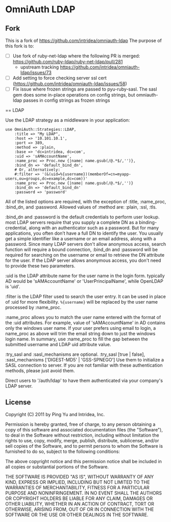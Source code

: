 # OmniAuth LDAP

## Fork

This is a fork of https://github.com/intridea/omniauth-ldap
The purpose of this fork is to:

- [ ] Use fork of ruby-net-ldap where the following PR is merged: https://github.com/ruby-ldap/ruby-net-ldap/pull/281
  - upstream tracking https://github.com/intridea/omniauth-ldap/issues/73
- [ ] Add setting to force checking server ssl cert (https://github.com/intridea/omniauth-ldap/issues/58)
- [ ] Fix issue where frozen strings are passed to pyu-ruby-sasl. The sasl gem does some in-place operations on config strings, but omniauth-ldap passes in config strings as frozen strings

== LDAP

Use the LDAP strategy as a middleware in your application:

    use OmniAuth::Strategies::LDAP, 
        :title => "My LDAP", 
        :host => '10.101.10.1',
        :port => 389,
        :method => :plain,
        :base => 'dc=intridea, dc=com',
        :uid => 'sAMAccountName',
        :name_proc => Proc.new {|name| name.gsub(/@.*$/,'')},
        :bind_dn => 'default_bind_dn',
        # Or, alternatively:
        #:filter => '(&(uid=%{username})(memberOf=cn=myapp-users,ou=groups,dc=example,dc=com))'
        :name_proc => Proc.new {|name| name.gsub(/@.*$/,'')}
        :bind_dn => 'default_bind_dn'
        :password => 'password'

All of the listed options are required, with the exception of :title, :name_proc, :bind_dn, and :password.
Allowed values of :method are: :plain, :ssl, :tls.

:bind_dn and :password is the default credentials to perform user lookup.
  most LDAP servers require that you supply a complete DN as a binding-credential, along with an authenticator
  such as a password. But for many applications, you often don’t have a full DN to identify the user. 
  You usually get a simple identifier like a username or an email address, along with a password. 
  Since many LDAP servers don't allow anonymous access, search function will require a bound connection, 
  :bind_dn and :password will be required for searching on the username or email to retrieve the DN attribute 
  for the user. If the LDAP server allows anonymous access, you don't need to provide these two parameters.

:uid is the LDAP attribute name for the user name in the login form. 
  typically AD would be 'sAMAccountName' or 'UserPrincipalName', while OpenLDAP is 'uid'.

:filter is the LDAP filter used to search the user entry. It can be used in place of :uid for more flexibility.
  `%{username}` will be replaced by the user name processed by :name_proc.

:name_proc allows you to match the user name entered with the format of the :uid attributes. 
  For example, value of 'sAMAccountName' in AD contains only the windows user name. If your user prefers using 
  email to login, a name_proc as above will trim the email string down to just the windows login name. 
  In summary, use :name_proc to fill the gap between the submitted username and LDAP uid attribute value.
 
:try_sasl and :sasl_mechanisms are optional. :try_sasl [true | false], :sasl_mechanisms ['DIGEST-MD5' | 'GSS-SPNEGO']
  Use them to initialize a SASL connection to server. If you are not familiar with these authentication methods, 
  please just avoid them.

Direct users to '/auth/ldap' to have them authenticated via your company's LDAP server.


## License

Copyright (C) 2011 by Ping Yu and Intridea, Inc.

Permission is hereby granted, free of charge, to any person obtaining a copy
of this software and associated documentation files (the "Software"), to deal
in the Software without restriction, including without limitation the rights
to use, copy, modify, merge, publish, distribute, sublicense, and/or sell
copies of the Software, and to permit persons to whom the Software is
furnished to do so, subject to the following conditions:

The above copyright notice and this permission notice shall be included in
all copies or substantial portions of the Software.

THE SOFTWARE IS PROVIDED "AS IS", WITHOUT WARRANTY OF ANY KIND, EXPRESS OR
IMPLIED, INCLUDING BUT NOT LIMITED TO THE WARRANTIES OF MERCHANTABILITY,
FITNESS FOR A PARTICULAR PURPOSE AND NONINFRINGEMENT. IN NO EVENT SHALL THE
AUTHORS OR COPYRIGHT HOLDERS BE LIABLE FOR ANY CLAIM, DAMAGES OR OTHER
LIABILITY, WHETHER IN AN ACTION OF CONTRACT, TORT OR OTHERWISE, ARISING FROM,
OUT OF OR IN CONNECTION WITH THE SOFTWARE OR THE USE OR OTHER DEALINGS IN
THE SOFTWARE.
